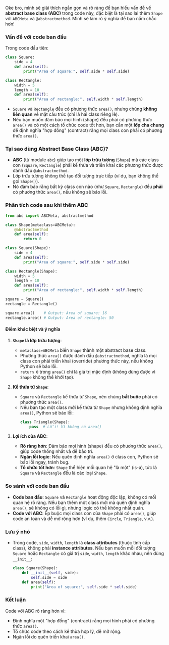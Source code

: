 Oke bro, mình sẽ giải thích ngắn gọn và rõ ràng để bạn hiểu vấn đề về **abstract base class (ABC)** trong code này, đặc biệt là tại sao lại thêm `Shape` với `ABCMeta` và `@abstractmethod`. Mình sẽ làm rõ ý nghĩa để bạn nắm chắc hơn!

### Vấn đề với code ban đầu
Trong code đầu tiên:
```python
class Square:
    side = 4
    def area(self):
        print("Area of square:", self.side * self.side)

class Rectangle:
    width = 5
    length = 10
    def area(self):
        print("Area of rectangle:", self.width * self.length)
```
- `Square` và `Rectangle` đều có phương thức `area()`, nhưng chúng **không liên quan** về mặt cấu trúc (chỉ là hai class riêng lẻ).
- Nếu bạn muốn đảm bảo mọi hình (shape) đều phải có phương thức `area()` và có một cách tổ chức code tốt hơn, bạn cần một **lớp cha chung** để định nghĩa "hợp đồng" (contract) rằng mọi class con phải có phương thức `area()`.

### Tại sao dùng Abstract Base Class (ABC)?
- **ABC** (từ module `abc`) giúp tạo một **lớp trừu tượng** (`Shape`) mà các class con (`Square`, `Rectangle`) phải kế thừa và triển khai các phương thức được đánh dấu `@abstractmethod`.
- Lớp trừu tượng không thể tạo đối tượng trực tiếp (ví dụ, bạn không thể gọi `Shape()`).
- Nó đảm bảo rằng bất kỳ class con nào (như `Square`, `Rectangle`) đều **phải** có phương thức `area()`, nếu không sẽ báo lỗi.

### Phân tích code sau khi thêm ABC
```python
from abc import ABCMeta, abstractmethod

class Shape(metaclass=ABCMeta):
    @abstractmethod
    def area(self):
        return 0

class Square(Shape):
    side = 4
    def area(self):
        print("Area of square:", self.side * self.side)

class Rectangle(Shape):
    width = 5
    length = 10
    def area(self):
        print("Area of rectangle:", self.width * self.length)

square = Square()
rectangle = Rectangle()

square.area()    # Output: Area of square: 16
rectangle.area() # Output: Area of rectangle: 50
```

#### Điểm khác biệt và ý nghĩa
1. **`Shape` là lớp trừu tượng**:
   - `metaclass=ABCMeta` biến `Shape` thành một abstract base class.
   - Phương thức `area()` được đánh dấu `@abstractmethod`, nghĩa là mọi class con phải triển khai (override) phương thức này, nếu không Python sẽ báo lỗi.
   - `return 0` trong `area()` chỉ là giá trị mặc định (không dùng được vì `Shape` không thể khởi tạo).

2. **Kế thừa từ `Shape`**:
   - `Square` và `Rectangle` kế thừa từ `Shape`, nên chúng **bắt buộc** phải có phương thức `area()`.
   - Nếu bạn tạo một class mới kế thừa từ `Shape` nhưng không định nghĩa `area()`, Python sẽ báo lỗi:
     ```python
     class Triangle(Shape):
         pass  # Lỗi! Vì không có area()
     ```

3. **Lợi ích của ABC**:
   - **Rõ ràng hơn**: Đảm bảo mọi hình (shape) đều có phương thức `area()`, giúp code thống nhất và dễ bảo trì.
   - **Ngăn lỗi logic**: Nếu quên định nghĩa `area()` ở class con, Python sẽ báo lỗi ngay, tránh bug.
   - **Tổ chức tốt hơn**: `Shape` thể hiện mối quan hệ "là một" (is-a), tức là `Square` và `Rectangle` đều là các loại `Shape`.

### So sánh với code ban đầu
- **Code ban đầu**: `Square` và `Rectangle` hoạt động độc lập, không có mối quan hệ rõ ràng. Nếu bạn thêm một class mới mà quên định nghĩa `area()`, sẽ không có lỗi gì, nhưng logic có thể không nhất quán.
- **Code với ABC**: Ép buộc mọi class con của `Shape` phải có `area()`, giúp code an toàn và dễ mở rộng hơn (ví dụ, thêm `Circle`, `Triangle`, v.v.).

### Lưu ý nhỏ
- Trong code, `side`, `width`, `length` là **class attributes** (thuộc tính cấp class), không phải **instance attributes**. Nếu bạn muốn mỗi đối tượng `Square` hoặc `Rectangle` có giá trị `side`, `width`, `length` khác nhau, nên dùng `__init__`:
  ```python
  class Square(Shape):
      def __init__(self, side):
          self.side = side
      def area(self):
          print("Area of square:", self.side * self.side)
  ```

### Kết luận
Code với ABC rõ ràng hơn vì:
- Định nghĩa một "hợp đồng" (contract) rằng mọi hình phải có phương thức `area()`.
- Tổ chức code theo cách kế thừa hợp lý, dễ mở rộng.
- Ngăn lỗi do quên triển khai `area()`.
